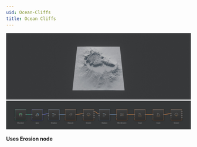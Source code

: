 ```yaml
---
uid: Ocean-Cliffs
title: Ocean Cliffs
---
```


![](../Images/Viewport/Ocean-Cliffs.jpg)
![](../Images/Graph/Ocean-Cliffs.png)

**Uses Erosion node**